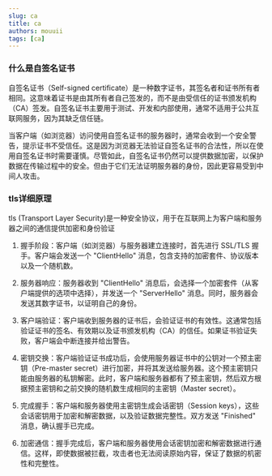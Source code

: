 ```yaml
---
slug: ca
title: ca
authors: mouuii
tags: [ca]
---
```


### 什么是自签名证书
自签名证书（Self-signed certificate）是一种数字证书，其签名者和证书所有者相同。这意味着证书是由其所有者自己签发的，而不是由受信任的证书颁发机构（CA）签发。自签名证书主要用于测试、开发和内部使用，通常不适用于公共互联网服务，因为其缺乏信任链。

当客户端（如浏览器）访问使用自签名证书的服务器时，通常会收到一个安全警告，提示证书不受信任。这是因为浏览器无法验证自签名证书的合法性，所以在使用自签名证书时需要谨慎。尽管如此，自签名证书仍然可以提供数据加密，以保护数据在传输过程中的安全。但由于它们无法证明服务器的身份，因此更容易受到中间人攻击。


### tls详细原理

tls (Transport Layer Security)是一种安全协议，用于在互联网上为客户端和服务器之间的通信提供加密和身份验证

1. 握手阶段：客户端（如浏览器）与服务器建立连接时，首先进行 SSL/TLS 握手。客户端会发送一个 "ClientHello" 消息，包含支持的加密套件、协议版本以及一个随机数。

2. 服务器响应：服务器收到 "ClientHello" 消息后，会选择一个加密套件（从客户端提供的选项中选择），并发送一个 "ServerHello" 消息。同时，服务器会发送其数字证书，以证明自己的身份。

3. 客户端验证：客户端收到服务器的证书后，会验证证书的有效性。这通常包括验证证书的签名、有效期以及证书颁发机构（CA）的信任。如果证书验证失败，客户端会中断连接并给出警告。

4. 密钥交换：客户端验证证书成功后，会使用服务器证书中的公钥对一个预主密钥（Pre-master secret）进行加密，并将其发送给服务器。这个预主密钥只能由服务器的私钥解密。此时，客户端和服务器都有了预主密钥，然后双方根据预主密钥和之前交换的随机数生成相同的主密钥（Master secret）。

5. 完成握手：客户端和服务器使用主密钥生成会话密钥（Session keys），这些会话密钥用于加密和解密数据，以及验证数据完整性。双方发送 "Finished" 消息，确认握手已完成。

6. 加密通信：握手完成后，客户端和服务器使用会话密钥加密和解密数据进行通信。这样，即使数据被拦截，攻击者也无法阅读原始内容，保证了数据的机密性和完整性。